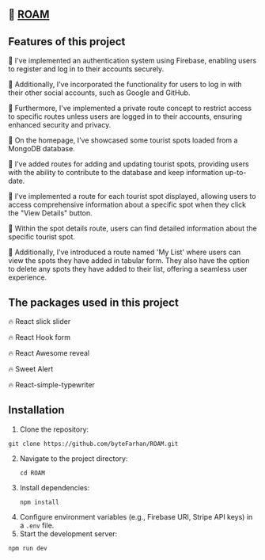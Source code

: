 ## 🔗 [ROAM](https://roam-b9a10.web.app/)

## Features of this project

🚀 I've implemented an authentication system using Firebase, enabling users to register and log in to their accounts securely.

🚀 Additionally, I've incorporated the functionality for users to log in with their other social accounts, such as Google and GitHub.

🚀 Furthermore, I've implemented a private route concept to restrict access to specific routes unless users are logged in to their accounts, ensuring enhanced security and privacy.

🚀 On the homepage, I've showcased some tourist spots loaded from a MongoDB database.

🚀 I've added routes for adding and updating tourist spots, providing users with the ability to contribute to the database and keep information up-to-date.

🚀 I've implemented a route for each tourist spot displayed, allowing users to access comprehensive information about a specific spot when they click the "View Details" button.

🚀 Within the spot details route, users can find detailed information about the specific tourist spot.

🚀 Additionally, I've introduced a route named 'My List' where users can view the spots they have added in tabular form. They also have the option to delete any spots they have added to their list, offering a seamless user experience.

## The packages used in this project

🔥 React slick slider

🔥 React Hook form

🔥 React Awesome reveal

🔥 Sweet Alert

🔥 React-simple-typewriter

## Installation

1. Clone the repository:

```
git clone https://github.com/byteFarhan/ROAM.git
```

2. Navigate to the project directory:
   ```
   cd ROAM
   ```
3. Install dependencies:
   ```
   npm install
   ```
4. Configure environment variables (e.g., Firebase URI, Stripe API keys) in a `.env` file.
5. Start the development server:

```
npm run dev
```
